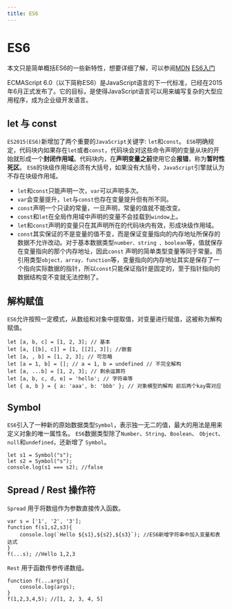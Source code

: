 ```yaml
---
title: ES6
---
```


# ES6

本文只是简单概括ES6的一些新特性，想要详细了解，可以参阅[MDN](https://developer.mozilla.org/zh-CN/docs/Web/JavaScript/New_in_JavaScript/ECMAScript_6_support_in_Mozilla) [ES6入门](https://es6.ruanyifeng.com/)

ECMAScript 6.0（以下简称ES6）是JavaScript语言的下一代标准，已经在2015年6月正式发布了。它的目标，是使得JavaScript语言可以用来编写复杂的大型应用程序，成为企业级开发语言。

## let 与 const

`ES2015(ES6)`新增加了两个重要的`JavaScript`关键字: `let`和`const`。 `ES6`明确规定，代码块内如果存在`let`或者`const`，代码块会对这些命令声明的变量从块的开始就形成一个**封闭作用域**。代码块内，在**声明变量之前**使用它会**报错**，称为**暂时性死区**。 `ES6`的块级作用域必须有大括号，如果没有大括号，`JavaScript`引擎就认为不存在块级作用域。

+ `let`和`const`只能声明一次，`var`可以声明多次。
+ `var`会变量提升，`let`与`const`也存在变量提升但有所不同。
+ `const`声明一个只读的常量，一旦声明，常量的值就不能改变。
+ `const`和`let`在全局作用域中声明的变量不会挂载到`window`上。
+ `let`和`const`声明的变量只在其声明所在的代码块内有效，形成块级作用域。
+ `const`其实保证的不是变量的值不变，而是保证变量指向的内存地址所保存的数据不允许改动。对于基本数据类型`number、string 、boolean`等，值就保存在变量指向的那个内存地址，因此`const` 声明的简单类型变量等同于常量。而引用类型`object，array，function`等，变量指向的内存地址其实是保存了一个指向实际数据的指针，所以`const`只能保证指针是固定的，至于指针指向的数据结构变不变就无法控制了。

## 解构赋值

`ES6`允许按照一定模式，从数组和对象中提取值，对变量进行赋值，这被称为解构赋值。

```
let [a, b, c] = [1, 2, 3]; // 基本
let [a, [[b], c]] = [1, [[2], 3]]; //嵌套
let [a, , b] = [1, 2, 3]; // 可忽略
let [a = 1, b] = []; // a = 1, b = undefined // 不完全解构
let [a, ...b] = [1, 2, 3]; // 剩余运算符
let [a, b, c, d, e] = 'hello'; // 字符串等
let { a, b } = { a: 'aaa', b: 'bbb' }; // 对象模型的解构 前后两个kay需对应
```

## Symbol

`ES6`引入了一种新的原始数据类型`Symbol`，表示独一无二的值，最大的用法是用来定义对象的唯一属性名。 `ES6`数据类型除了`Number`、`String`、`Boolean`、 `Object`、`null`和`undefined`，还新增了 `Symbol`。

```
let s1 = Symbol("s");
let s2 = Symbol("s");
console.log(s1 === s2); //false
```

## Spread / Rest 操作符

`Spread` 用于将数组作为参数直接传入函数。

```
var s = ['1', '2', '3'];
function f(s1,s2,s3){
    console.log(`Hello ${s1},${s2},${s3}`); //ES6新增字符串中加入变量和表达式
}
f(...s); //Hello 1,2,3
```

`Rest` 用于函数传参传递数组。

```
function f(...args){
    console.log(args);
}
f(1,2,3,4,5); //[1, 2, 3, 4, 5]
```